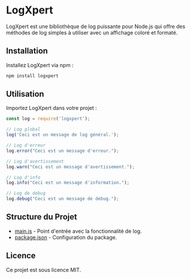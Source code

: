 # LogXpert

LogXpert est une bibliothèque de log puissante pour Node.js qui offre des méthodes de log simples à utiliser avec un affichage coloré et formaté.

## Installation

Installez LogXpert via npm :

```sh
npm install logxpert
```

## Utilisation

Importez LogXpert dans votre projet :

```js
const log = require('logxpert');

// Log global
log('Ceci est un message de log général.');

// Log d'erreur
log.error("Ceci est un message d'erreur.");

// Log d'avertissement
log.warn("Ceci est un message d'avertissement.");

// Log d'info
log.info("Ceci est un message d'information.");

// Log de debug
log.debug("Ceci est un message de debug.");
```

## Structure du Projet

- [main.js](c:\Users\x\Desktop\powerlogs\main.js) - Point d'entrée avec la fonctionnalité de log.
- [package.json](c:\Users\x\Desktop\powerlogs\package.json) - Configuration du package.

## Licence

Ce projet est sous licence MIT.